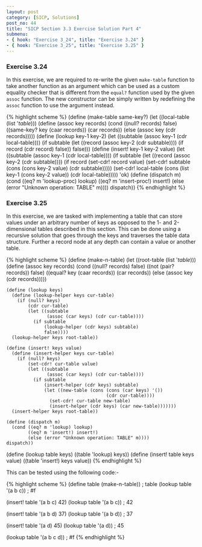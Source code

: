 ```yaml
---
layout: post
category: [SICP, Solutions]
post_no: 44
title: "SICP Section 3.3 Exercise Solution Part 4"
submenu:
- { hook: "Exercise 3_24", title: "Exercise 3.24" }
- { hook: "Exercise 3_25", title: "Exercise 3.25" }
---
```


### Exercise 3.24<a name="Exercise3_24">&nbsp;</a>

In this exercise, we are required to re-write the given `make-table` function to take another function as an argument which can be used as a custom equality checker that is different from the `equal?` function used by the given `assoc` function. The new constructor can be simply written by redefining the `assoc` function to use the argument instead.

<!--excerpt-->

{% highlight scheme %}
(define (make-table same-key?)
  (let ((local-table (list '*table*)))
    (define (assoc key records)
       (cond ((null? records) false)
             ((same-key? key (caar records)) 
              (car records))
             (else (assoc key (cdr records)))))
    (define (lookup key-1 key-2)
      (let ((subtable 
             (assoc key-1 (cdr local-table))))
        (if subtable
            (let ((record 
                   (assoc key-2 
                          (cdr subtable))))
              (if record (cdr record) false))
            false)))
    (define (insert! key-1 key-2 value)
      (let ((subtable 
             (assoc key-1 (cdr local-table))))
        (if subtable
            (let ((record 
                   (assoc key-2 
                          (cdr subtable))))
              (if record
                  (set-cdr! record value)
                  (set-cdr! 
                   subtable
                   (cons (cons key-2 value)
                         (cdr subtable)))))
            (set-cdr! 
             local-table
             (cons (list key-1
                         (cons key-2 value))
                   (cdr local-table)))))
      'ok)
    (define (dispatch m)
      (cond ((eq? m 'lookup-proc) lookup)
            ((eq? m 'insert-proc!) insert!)
            (else (error "Unknown operation: 
                          TABLE" m))))
    dispatch))
{% endhighlight %}

### Exercise 3.25<a name="Exercise3_25">&nbsp;</a>

In this exercise, we are tasked with implementing a table that can store values under an arbitrary number of keys as opposed to the 1- and 2-dimensional tables described in this section. This can be done using a recursive solution that goes through the keys and traverses the table data structure. Further a record node at any depth can contain a value or another table. 

{% highlight scheme %}
(define (make-n-table)
  (let ((root-table (list '*table*)))
    (define (assoc key records)
      (cond ((null? records) false)
            ((not (pair? records)) false)
            ((equal? key (caar records)) 
             (car records))
            (else (assoc key (cdr records)))))

    (define (lookup keys)
      (define (lookup-helper keys cur-table)
        (if (null? keys)
            (cdr cur-table)
            (let ((subtable
                   (assoc (car keys) (cdr cur-table))))
              (if subtable
                  (lookup-helper (cdr keys) subtable)
                  false))))
      (lookup-helper keys root-table))
    
    (define (insert! keys value)
      (define (insert-helper keys cur-table)
        (if (null? keys)
            (set-cdr! cur-table value)
            (let ((subtable
                   (assoc (car keys) (cdr cur-table))))
              (if subtable
                  (insert-helper (cdr keys) subtable)
                  (let ((new-table (cons (cons (car keys) '())
                                         (cdr cur-table))))
                    (set-cdr! cur-table new-table)
                    (insert-helper (cdr keys) (car new-table)))))))
      (insert-helper keys root-table))

    (define (dispatch m)
      (cond ((eq? m 'lookup) lookup)
            ((eq? m 'insert!) insert!)
            (else (error "Unknown operation: TABLE" m))))
    dispatch))

(define (lookup table keys) ((table 'lookup) keys))
(define (insert! table keys value) ((table 'insert!) keys value))
{% endhighlight %}

This can be tested using the following code:-

{% highlight scheme %}
(define table (make-n-table))
; table
(lookup table '(a b c))
; #f

(insert! table '(a b c) 42)
(lookup table '(a b c))
; 42

(insert! table '(a b d) 37)
(lookup table '(a b d))
; 37

(insert! table '(a d) 45)
(lookup table '(a d))
; 45

(lookup table '(a b c d))
; #f
{% endhighlight %}